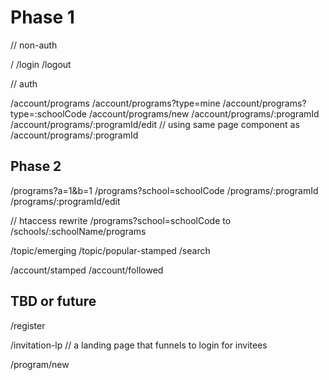# Phase 1

// non-auth

/
/login
/logout


// auth

/account/programs
/account/programs?type=mine
/account/programs?type=:schoolCode
/account/programs/new
/account/programs/:programId
/account/programs/:programId/edit   // using same page component as /account/programs/:programId 


## Phase 2

/programs?a=1&b=1
/programs?school=schoolCode
/programs/:programId
/programs/:programId/edit

// htaccess rewrite /programs?school=schoolCode to 
/schools/:schoolName/programs


/topic/emerging
/topic/popular-stamped
/search

/account/stamped
/account/followed


## TBD or future

/register

/invitation-lp   // a landing page that funnels to login for invitees 

/program/new
